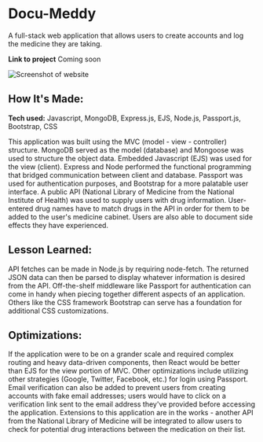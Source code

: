 # Docu-Meddy
A full-stack web application that allows users to create accounts and log the medicine they are taking. 

**Link to project** Coming soon

![Screenshot of website](https://i.gyazo.com/19e108e7745f3160741fa9dd19c5f459.png)

## How It's Made:

**Tech used:** Javascript, MongoDB, Express.js, EJS, Node.js, Passport.js, Bootstrap, CSS

This application was built using the MVC (model - view - controller) structure. MongoDB served as the model (database) and Mongoose was used to structure the object data. Embedded Javascript (EJS) was used for the view (client). Express and Node performed the functional programming that bridged communication between client and database. Passport was used for authentication purposes, and Bootstrap for a more palatable user interface. A public API (National Library of Medicine from the National Institute of Health) was used to supply users with drug information. User-entered drug names have to match drugs in the API in order for them to be added to the user's medicine cabinet. Users are also able to document side effects they have experienced.

## Lesson Learned:

API fetches can be made in Node.js by requiring node-fetch. The returned JSON data can then be parsed to display whatever information is desired from the API. Off-the-shelf middleware like Passport for authentication can come in handy when piecing together different aspects of an application. Others like the CSS framework Bootstrap can serve has a foundation for additional CSS customizations. 

## Optimizations:

If the application were to be on a grander scale and required complex routing and heavy data-driven components, then React would be better than EJS for the view portion of MVC. Other optimizations include utilizing other strategies (Google, Twitter, Facebook, etc.) for login using Passport. Email verification can also be added to prevent users from creating accounts with fake email addresses; users would have to click on a verification link sent to the email address they've provided before accessing the application. Extensions to this application are in the works - another API from the National Library of Medicine will be integrated to allow users to check for potential drug interactions between the medication on their list.